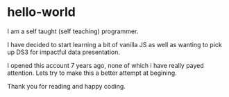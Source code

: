 # hello-world
I am a self taught (self teaching) programmer. 

I have decided to start learning a bit of vanilla JS as well as wanting to pick up DS3 for impactful data presentation. 

I opened this account 7 years ago, none of which i have really payed attention. Lets try to make this a better attempt at begining. 

Thank you for reading and happy coding. 
